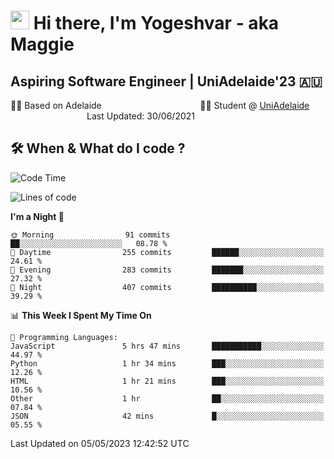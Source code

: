 <h1><img src="https://emojis.slackmojis.com/emojis/images/1531849430/4246/blob-sunglasses.gif?1531849430" width="30"/> Hi there, I'm Yogeshvar - aka Maggie</h1>

## Aspiring Software Engineer | UniAdelaide'23 🇦🇺  
🏂🏻  Based on Adelaide &nbsp;&nbsp;&nbsp;&nbsp;&nbsp;&nbsp;&nbsp;&nbsp;&nbsp;&nbsp;&nbsp;&nbsp;&nbsp;&nbsp;&nbsp;&nbsp;&nbsp;&nbsp;&nbsp;&nbsp;&nbsp;&nbsp;&nbsp;&nbsp;&nbsp;&nbsp;&nbsp;&nbsp;&nbsp;&nbsp;&nbsp;&nbsp;&nbsp;&nbsp;&nbsp;&nbsp;&nbsp;&nbsp;&nbsp;👨‍💻 Student @ [UniAdelaide](https://www.adelaide.edu.au)   &nbsp;&nbsp;&nbsp;&nbsp;&nbsp;&nbsp;&nbsp;&nbsp;&nbsp;&nbsp;&nbsp;&nbsp;&nbsp;&nbsp;&nbsp;&nbsp;&nbsp;&nbsp;&nbsp;&nbsp;&nbsp;&nbsp;&nbsp;&nbsp;&nbsp;&nbsp;&nbsp;&nbsp;&nbsp;&nbsp;&nbsp;Last Updated: 30/06/2021

## 🛠 When & What do I code ?  

<!--START_SECTION:waka-->
![Code Time](http://img.shields.io/badge/Code%20Time-2%2C131%20hrs%2047%20mins-blue)

![Lines of code](https://img.shields.io/badge/From%20Hello%20World%20I%27ve%20Written-3.5%20million%20lines%20of%20code-blue)

**I'm a Night 🦉** 

```text
🌞 Morning                91 commits          ██░░░░░░░░░░░░░░░░░░░░░░░   08.78 % 
🌆 Daytime                255 commits         ██████░░░░░░░░░░░░░░░░░░░   24.61 % 
🌃 Evening                283 commits         ███████░░░░░░░░░░░░░░░░░░   27.32 % 
🌙 Night                  407 commits         ██████████░░░░░░░░░░░░░░░   39.29 % 
```


📊 **This Week I Spent My Time On** 

```text
💬 Programming Languages: 
JavaScript               5 hrs 47 mins       ███████████░░░░░░░░░░░░░░   44.97 % 
Python                   1 hr 34 mins        ███░░░░░░░░░░░░░░░░░░░░░░   12.26 % 
HTML                     1 hr 21 mins        ███░░░░░░░░░░░░░░░░░░░░░░   10.56 % 
Other                    1 hr                ██░░░░░░░░░░░░░░░░░░░░░░░   07.84 % 
JSON                     42 mins             █░░░░░░░░░░░░░░░░░░░░░░░░   05.55 % 
```


 Last Updated on 05/05/2023 12:42:52 UTC
<!--END_SECTION:waka-->

